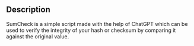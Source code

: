 ## Description
SumCheck is a simple script made with the help of ChatGPT which can be used to verify the integrity of your hash or checksum by comparing it against the original value.
